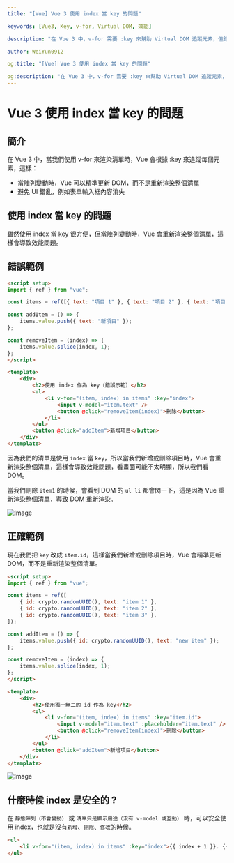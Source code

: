 ```yaml
---
title: "[Vue] Vue 3 使用 index 當 key 的問題"

keywords: [Vue3, Key, v-for, Virtual DOM, 效能]

description: "在 Vue 3 中，v-for 需要 :key 來幫助 Virtual DOM 追蹤元素，但錯誤的 :key（特別是 index）可能會導致非預期的行為與效能問題。"

author: WeiYun0912

og:title: "[Vue] Vue 3 使用 index 當 key 的問題"

og:description: "在 Vue 3 中，v-for 需要 :key 來幫助 Virtual DOM 追蹤元素，但錯誤的 :key（特別是 index）可能會導致非預期的行為與效能問題。"
---
```


# Vue 3 使用 index 當 key 的問題

## 簡介

在 Vue 3 中，當我們使用 v-for 來渲染清單時，Vue 會根據 :key 來追蹤每個元素，這樣：

-   當陣列變動時，Vue 可以精準更新 DOM，而不是重新渲染整個清單
-   避免 UI 錯亂，例如表單輸入框內容消失

## 使用 index 當 key 的問題

雖然使用 index 當 key 很方便，但當陣列變動時，Vue 會重新渲染整個清單，這樣會導致效能問題。

## 錯誤範例

<!-- prettier-ignore -->
```html title='App.vue' showLineNumbers
<script setup>
import { ref } from "vue";

const items = ref([{ text: "項目 1" }, { text: "項目 2" }, { text: "項目 3" }]);

const addItem = () => {
    items.value.push({ text: "新項目" });
};

const removeItem = (index) => {
    items.value.splice(index, 1);
};
</script>

<template>
    <div>
        <h2>使用 index 作為 key（錯誤示範）</h2>
        <ul>
            <li v-for="(item, index) in items" :key="index">
                <input v-model="item.text" />
                <button @click="removeItem(index)">刪除</button>
            </li>
        </ul>
        <button @click="addItem">新增項目</button>
    </div>
</template>
```

因為我們的清單是使用 `index` 當 `key`，所以當我們新增或刪除項目時，Vue 會重新渲染整個清單，這樣會導致效能問題，看畫面可能不太明顯，所以我們看 DOM。

當我們刪除 `item1` 的時候，會看到 DOM 的 `ul li` 都會閃一下，這是因為 Vue 重新渲染整個清單，導致 DOM 重新渲染。

![Image](https://i.imgur.com/1LwBkoA.png)

## 正確範例

現在我們把 `key` 改成 `item.id`，這樣當我們新增或刪除項目時，Vue 會精準更新 DOM，而不是重新渲染整個清單。

<!-- prettier-ignore -->
```html title='App.vue' showLineNumbers
<script setup>
import { ref } from "vue";

const items = ref([
    { id: crypto.randomUUID(), text: "item 1" },
    { id: crypto.randomUUID(), text: "item 2" },
    { id: crypto.randomUUID(), text: "item 3" },
]);

const addItem = () => {
    items.value.push({ id: crypto.randomUUID(), text: "new item" });
};

const removeItem = (index) => {
    items.value.splice(index, 1);
};
</script>

<template>
    <div>
        <h2>使用獨一無二的 id 作為 key</h2>
        <ul>
            <li v-for="(item, index) in items" :key="item.id">
                <input v-model="item.text" :placeholder="item.text" />
                <button @click="removeItem(index)">刪除</button>
            </li>
        </ul>
        <button @click="addItem">新增項目</button>
    </div>
</template>
```

![Image](https://i.imgur.com/yJcyjBj.png)

## 什麼時候 index 是安全的 ?

在 `靜態陣列（不會變動）` 或 `清單只是顯示用途（沒有 v-model 或互動）` 時，可以安全使用 index，也就是沒有`新增`、`刪除`、`修改`的時候。

```html
<ul>
    <li v-for="(item, index) in items" :key="index">{{ index + 1 }}. {{ item }}</li>
</ul>
```
